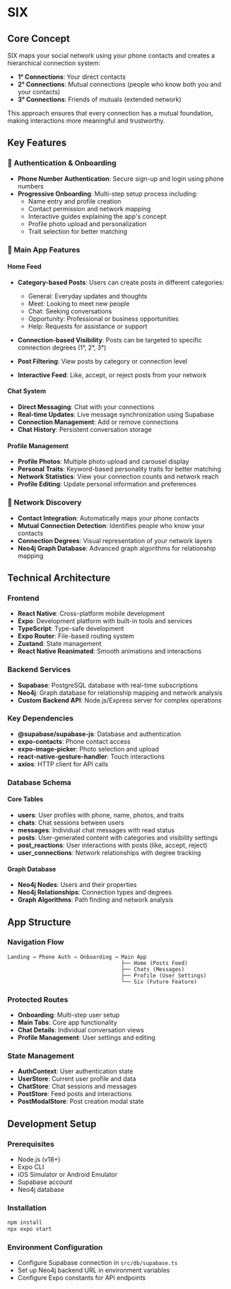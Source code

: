 # SIX 

## Core Concept

SIX maps your social network using your phone contacts and creates a hierarchical connection system:

- **1° Connections**: Your direct contacts
- **2° Connections**: Mutual connections (people who know both you and your contacts)
- **3° Connections**: Friends of mutuals (extended network)

This approach ensures that every connection has a mutual foundation, making interactions more meaningful and trustworthy.

## Key Features

### 🔐 Authentication & Onboarding
- **Phone Number Authentication**: Secure sign-up and login using phone numbers
- **Progressive Onboarding**: Multi-step setup process including:
  - Name entry and profile creation
  - Contact permission and network mapping
  - Interactive guides explaining the app's concept
  - Profile photo upload and personalization
  - Trait selection for better matching

### 📱 Main App Features

#### Home Feed
- **Category-based Posts**: Users can create posts in different categories:
  - General: Everyday updates and thoughts
  - Meet: Looking to meet new people
  - Chat: Seeking conversations
  - Opportunity: Professional or business opportunities
  - Help: Requests for assistance or support

- **Connection-based Visibility**: Posts can be targeted to specific connection degrees (1°, 2°, 3°)
- **Post Filtering**: View posts by category or connection level
- **Interactive Feed**: Like, accept, or reject posts from your network

#### Chat System
- **Direct Messaging**: Chat with your connections
- **Real-time Updates**: Live message synchronization using Supabase
- **Connection Management**: Add or remove connections
- **Chat History**: Persistent conversation storage

#### Profile Management
- **Profile Photos**: Multiple photo upload and carousel display
- **Personal Traits**: Keyword-based personality traits for better matching
- **Network Statistics**: View your connection counts and network reach
- **Profile Editing**: Update personal information and preferences

### 🔗 Network Discovery
- **Contact Integration**: Automatically maps your phone contacts
- **Mutual Connection Detection**: Identifies people who know your contacts
- **Connection Degrees**: Visual representation of your network layers
- **Neo4j Graph Database**: Advanced graph algorithms for relationship mapping

## Technical Architecture

### Frontend
- **React Native**: Cross-platform mobile development
- **Expo**: Development platform with built-in tools and services
- **TypeScript**: Type-safe development
- **Expo Router**: File-based routing system
- **Zustand**: State management
- **React Native Reanimated**: Smooth animations and interactions

### Backend Services
- **Supabase**: PostgreSQL database with real-time subscriptions
- **Neo4j**: Graph database for relationship mapping and network analysis
- **Custom Backend API**: Node.js/Express server for complex operations

### Key Dependencies
- **@supabase/supabase-js**: Database and authentication
- **expo-contacts**: Phone contact access
- **expo-image-picker**: Photo selection and upload
- **react-native-gesture-handler**: Touch interactions
- **axios**: HTTP client for API calls

### Database Schema

#### Core Tables
- **users**: User profiles with phone, name, photos, and traits
- **chats**: Chat sessions between users
- **messages**: Individual chat messages with read status
- **posts**: User-generated content with categories and visibility settings
- **post_reactions**: User interactions with posts (like, accept, reject)
- **user_connections**: Network relationships with degree tracking

#### Graph Database
- **Neo4j Nodes**: Users and their properties
- **Neo4j Relationships**: Connection types and degrees
- **Graph Algorithms**: Path finding and network analysis

## App Structure

### Navigation Flow
```
Landing → Phone Auth → Onboarding → Main App
                                    ├── Home (Posts Feed)
                                    ├── Chats (Messages)
                                    ├── Profile (User Settings)
                                    └── Six (Future Feature)
```

### Protected Routes
- **Onboarding**: Multi-step user setup
- **Main Tabs**: Core app functionality
- **Chat Details**: Individual conversation views
- **Profile Management**: User settings and editing

### State Management
- **AuthContext**: User authentication state
- **UserStore**: Current user profile and data
- **ChatStore**: Chat sessions and messages
- **PostStore**: Feed posts and interactions
- **PostModalStore**: Post creation modal state

## Development Setup

### Prerequisites
- Node.js (v18+)
- Expo CLI
- iOS Simulator or Android Emulator
- Supabase account
- Neo4j database

### Installation
```bash
npm install
npx expo start
```

### Environment Configuration
- Configure Supabase connection in `src/db/supabase.ts`
- Set up Neo4j backend URL in environment variables
- Configure Expo constants for API endpoints
